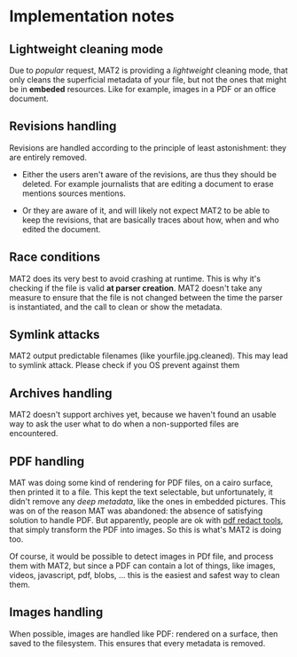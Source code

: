 Implementation notes
====================

Lightweight cleaning mode
-------------------------

Due to *popular* request, MAT2 is providing a *lightweight* cleaning mode,
that only cleans the superficial metadata of your file, but not
the ones that might be in **embeded** resources. Like for example,
images in a PDF or an office document.

Revisions handling
------------------

Revisions are handled according to the principle of least astonishment: they are entirely removed.

- Either the users aren't aware of the revisions, are thus they should be deleted. For example journalists that are editing a document to erase mentions sources mentions.

- Or they are aware of it, and will likely not expect MAT2 to be able to keep the revisions, that are basically traces about how, when and who edited the document.


Race conditions
---------------

MAT2 does its very best to avoid crashing at runtime. This is why it's checking
if the file is valid __at parser creation__. MAT2 doesn't take any measure to
ensure that the file is not changed between the time the parser is
instantiated, and the call to clean or show the metadata.

Symlink attacks
---------------

MAT2 output predictable filenames (like yourfile.jpg.cleaned).
This may lead to symlink attack. Please check if you OS prevent
against them

Archives handling
-----------------

MAT2 doesn't support archives yet, because we haven't found an usable way to ask the user
what to do when a non-supported files are encountered.

PDF handling
------------

MAT was doing some kind of rendering for PDF files, on a cairo surface, then
printed it to a file. This kept the text selectable, but unfortunately, it
didn't remove any *deep metadata*, like the ones in embedded pictures. This was
on of the reason MAT was abandoned: the absence of satisfying solution to
handle PDF. But apparently, people are ok with [pdf redact
tools](https://github.com/firstlookmedia/pdf-redact-tools), that simply
transform the PDF into images. So this is what's MAT2 is doing too.

Of course, it would be possible to detect images in PDf file, and process them
with MAT2, but since a PDF can contain a lot of things, like images, videos,
javascript, pdf, blobs, … this is the easiest and safest way to clean them.

Images handling
---------------

When possible, images are handled like PDF: rendered on a surface, then saved
to the filesystem. This ensures that every metadata is removed.

